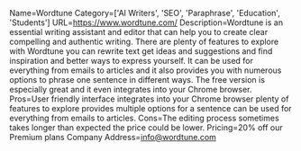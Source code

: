 Name=Wordtune
Category=['AI Writers', 'SEO', 'Paraphrase', 'Education', 'Students']
URL=https://www.wordtune.com/
Description=Wordtune is an essential writing assistant and editor that can help you to create clear compelling and authentic writing. There are plenty of features to explore with Wordtune you can rewrite text get ideas and suggestions and find inspiration and better ways to express yourself. It can be used for everything from emails to articles and it also provides you with numerous options to phrase one sentence in different ways. The free version is especially great and it even integrates into your Chrome browser.
Pros=User friendly interface integrates into your Chrome browser plenty of features to explore provides multiple options for a sentence can be used for everything from emails to articles.
Cons=The editing process sometimes takes longer than expected the price could be lower.
Pricing=20% off our Premium plans
Company Address=info@wordtune.com
